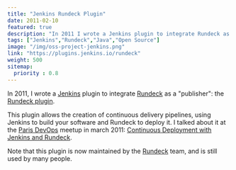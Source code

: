```yaml
---
title: "Jenkins Rundeck Plugin"
date: 2011-02-10
featured: true
description: "In 2011 I wrote a Jenkins plugin to integrate Rundeck as a publisher, thus enabling Continuous Delivery pipelines using Rundeck to deploy."
tags: ["Jenkins","Rundeck","Java","Open Source"]
image: "/img/oss-project-jenkins.png"
link: "https://plugins.jenkins.io/rundeck"
weight: 500
sitemap:
  priority : 0.8
---
```


In 2011, I wrote a [Jenkins](https://jenkins.io/) plugin to integrate [Rundeck](https://www.rundeck.com/open-source) as a "publisher": the [Rundeck plugin](https://plugins.jenkins.io/rundeck).

This plugin allows the creation of continuous delivery pipelines, using Jenkins to build your software and Rundeck to deploy it. I talked about it at the [Paris DevOps](http://parisdevops.fr/) meetup in march 2011: [Continuous Deployment with Jenkins and Rundeck](/publications/2011-03-meetup-paris-devops/).

Note that this plugin is now maintained by the [Rundeck](https://www.rundeck.com/) team, and is still used by many people.
